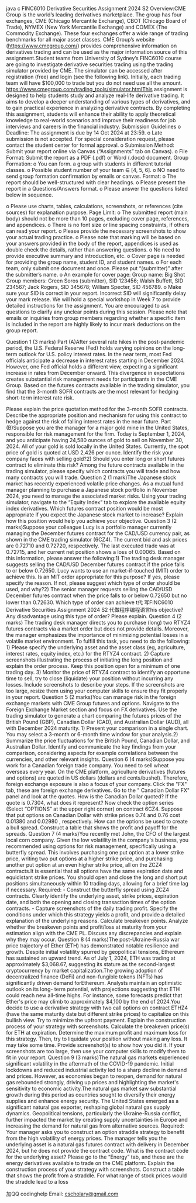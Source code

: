 java c FINC6010 Derivative Securities Assignment 2024 S2 Overview:CME Group is the world’s leading derivatives marketplace. The group has four exchanges, CME (Chicago Mercantile Exchange), CBOT (Chicago Board of Trade), NYMEX (New York Mercantile Exchange) and COMEX (The Commodity Exchange). These four exchanges offer a  wide  range  of trading  benchmarks  for  all  major  asset  classes.  CME  Group’s  website (https://www.cmegroup.com/) provides comprehensive information on derivatives trading and can be used as the major information source  of this assignment.Student  teams  from  University  of  Sydney’s  FINC6010  course  are  going  to  investigate derivative securities trading using the trading simulator provided by CME. The simulator can be accessed after registration (free) and login (see the following link). Initially, each trading team will have $100,000 to trade but you do not need use all the amount. https://www.cmegroup.com/trading_tools/simulator.htmlThis assignment is designed to help students study and analyze real-life derivative trading. It aims to develop a deeper understanding of various types of derivatives, and to gain practical experience in analyzing derivative contracts. By completing this assignment, students will enhance their ability to apply theoretical knowledge to real-world scenarios and improve their readiness for job interviews and careers in the financial industry. Submission Guidelines o Deadline: The assignment is due by 14 Oct 2024 at 23:59. o Late submission is not accepted. For special consideration request, please contact the student center for formal approval. o Submission  Method:  Submit your report online via Canvas (“Assignments” tab on Canvas). o File Format: Submit the report as a PDF (.pdf) or Word (.docx) document. Group Formation: o You can form. a group with students in different tutorial classes. o Possible student number of your team ∈ [4, 5, 6]. o NO need to send group formation confirmation by emails or canvas. Format: o The report should be well-structured with clear headings. o Please present the report in a Questions/Answers format. o Please answer the questions listed below in sequence.

o Please  use  charts,  tables,  calculations,  screenshots,  or  references  (cite  sources)  for explanation purpose. Page Limit: o The submitted report (main body) should not be more than 10 pages, excluding cover page, references, and appendices. o There is no font size or line spacing constraints, if others can read your report. o Please provide the necessary screenshots to show your actual trading practice. o Please note that marking will be based on your answers provided in the body of the report, appendices is used as double check the details, rather than answering questions. o No need to provide executive summary and introduction, etc. o Cover page is needed for providing the group name, student ID, and student names. o For each team, only submit one document and once. Please put “(submitter)” after the submitter’s name. o An example for cover page: Group name: Big Shot Group members:      Green Soros (submitter), SID 123456; Walsh Buffett, SID 234567; Jack Rogers, SID 345678; William Specter, SID 456789. o Make sure your SID is correct in your report. Incorrect SID will significantly delay your mark release. We will hold a special workshop in Week 7 to provide detailed instructions for the assignment. You are encouraged to ask questions to clarify any unclear points during this session. Please note that emails or inquiries from group members regarding whether a specific item is included in the report are highly likely to incur mark deductions on the group report.

Question 1 (3 marks) Part (A)After several rate hikes in the post-pandemic period, the U.S. Federal Reserve (Fed) holds  varying opinions on the long-term outlook for U.S. policy interest rates. In the near term, most  Fed officials anticipate a decrease in interest rates starting in December 2024. However, one  Fed official holds a different view, expecting a significant increase in rates from December  onward.  This  divergence  in  expectations  creates  substantial  risk  management  needs  for  participants in the CME Group. Based on the futures contracts available in the trading simulator, you find that the 3-month SOFR contracts are the most relevant for hedging short-term interest  rate risk.

Please explain the price quotation method for the 3-month SOFR contracts.
Describe the appropriate position and mechanism for using this contract to hedge against the risk of falling interest rates in the near future. Part (B)Suppose you are the manager for a major gold mine in the United States, responsible for risk management for the firm. Today is September  1, 2024, and you anticipate having 24,580 ounces of gold to sell on November 30, 2024. All of your gold is sold locally in the United States. Currently, the spot price of gold is quoted at USD 2,426 per ounce.
Identify the risk your company faces with selling gold?2) Should you enter long or short futures contract to eliminate this risk? Among the future contracts available in the trading simulator, please specify which contracts you will trade and how many contracts you will trade. Question 2 (1 mark)The Japanese stock market has recently experienced volatile price changes. As a mutual fund manager planning to purchase a Japanese stock portfolio in November 2024, you need to manage the associated market risks. Using your trading simulator, navigate to the “Equity Index” tab to explore the available equity index derivatives.
Which futures contract position would be most appropriate if you expect the Japanese stock market to increase?
Explain how this position would help you achieve your objective. Question 3 (2 marks)Suppose your colleague Lucy is a portfolio manager currently managing the December futures contract for the CAD/USD currency pair, as shown in the CME trading simulator (6CZ4). The current bid and ask prices are 0.72710 and 0.72720, respectively. The last executed trade was at 0.72715, and her current net position shows a loss of 0.00065. Based on this information, please answer the following:1) The trading desk manager suggests selling the CAD/USD December futures contract if the price falls to or below 0.72650. Lucy wants to use an market-if-touched (MIT) order to achieve this. Is an MIT order appropriate for this purpose? If yes, please specify the reason. If not, please suggest which type of order should be used, and why?2) The senior manager requests selling the CAD/USD December futures contract when the price falls to or below 0.72650 but no lower than 0.72630. Which type of order can achieve t代 写FINC6010 Derivative Securities Assignment 2024 S2 代做程序编程语言his objective? Any disadvantage using this type of order? Please explain. Question 4 (2 marks) The trading desk manager directs you to purchase (long) two RTYZ4 futures contracts via a   market order but does not provide details. Moreover, the manager emphasizes the importance of minimizing potential losses in a volatile market environment. To fulfill this task, you need to do the following: 1)  Please specify the underlying asset and the asset class (eg, agriculture, interest rates, equity index, etc.) for the RTYZ4 contract. 2)  Capture screenshots illustrating the process of initiating the long position and explain the order process. Keep this position open for a minimum of one trading day. 3)  Monitor the price of RTYZ4 contract to identify an opportune time to sell, try to close (liquidate) your position without incurring any losses. Include screenshots to describe your steps. If the screenshots are too large, resize them using your computer skills to ensure they fit properly in your report. Question 5 (2 marks)You can manage risk in the foreign exchange markets with CME Group futures and options. Navigate to the Foreign Exchange Market section and focus on FX derivatives. Use the trading simulator to  generate  a  chart  comparing  the  futures  prices  of the  British  Pound  (GBP), Canadian Dollar (CAD), and Australian Dollar (AUD), all with December 2024 maturity. 1)  Present your comparison in a single chart. You may select a 3-month or 6-month time window for your analysis.2) Summarize the price fluctuations for the British Pound, Canadian Dollar, and Australian Dollar. Identify and communicate the key findings from your comparison, considering aspects for example correlations between the currencies, and other relevant insights. Question 6 (4 marks)Suppose you work for a Canadian foreign trade company. You need to sell wheat overseas every year. On the CME platform, agriculture derivatives (futures and options) are quoted in US dollars (dollars and cents/bushel). Therefore, foreign exchange exposure is also a focus of your company. Click the "FX" tab, these are foreign exchange derivatives. Go to the " Canadian Dollar FX" panel and look at the quotes. How is the Canadian Dollar quoted? If the quote is 0.7304, what does it represent? Now check the option series (Select “OPTIONS” at the upper right corner) on contract 6CZ4. Suppose that put options on Canadian Dollar with strike prices 0.74 and 0.76 cost 0.01380 and 0.02980 , respectively. How can the options be used to create a bull spread. Construct a table that shows the profit and payoff for the spreads. Question 7 (4 marks)You recently met John, the CFO of the largest local corn company. Given the low volatility in the company's business, you recommended using options for risk management, specifically using a butterfly spread. This involves purchasing one put option at a lower strike price, writing two put options at a higher strike price, and purchasing another put option at an even higher strike price, all on the ZCZ4 contracts.It is essential that all options have the same expiration date and equidistant strike prices. You should open and close the long and short put positions simultaneously within 10 trading days, allowing for a brief time lag if necessary. Required: - Construct the butterfly spread using ZCZ4 contracts. Clearly identify the underlying asset, strike prices, expiration date, and both the opening and closing transaction times of the option contracts. - Capture screenshots of the daily trading profit. Specify the conditions under which this strategy yields a profit, and provide a detailed explanation of the underlying reasons.
Calculate breakeven points. Analyze whether the breakeven points and profit/loss at maturity from your estimation align with the CME PL. Discuss any discrepancies and explain why they may occur. Question 8 (4 marks)The  post-Ukraine-Russia  war  price  trajectory  of  Ether  (ETH)  has  demonstrated  notable resilience and growth. Despite initial volatility spurred by geopolitical tensions, Ethereum has sustained an upward trend. As of July 1, 2024, ETH was trading at approximately $3,068.67, suggesting its stature as the second-largest cryptocurrency by market capitalization.The growing adoption of decentralized finance (DeFi) and non-fungible tokens (NFTs) has significantly driven demand forEthereum. Analysts maintain an optimistic outlook on its long- term potential, with projections suggesting that ETH could reach new all-time highs. For instance, some forecasts predict that Ether's price may climb to approximately $4,100 by the end of 2024.You decide to use a derivative strategy with two call options on contract ETHZ4 (have the same maturity date but different strike prices) to capitalize on this bullish view. Try to minimize the upfront payment. Explain the construction process of your strategy with  screenshots. Calculate the breakeven price(s) for ETH at expiration. Determine the maximum profit and maximum loss for this strategy. Then, try to liquidate your position without making any loss. It may take some time. Provide screenshot(s) to show how you did it. If your screenshots are too large, then use your computer skills to modify them to fit in your report. Question 9 (3 marks)The natural gas markets experienced significant volatility in the aftermath of the COVID-19 pandemic. Initial lockdowns and reduced industrial activity led to a sharp decline in demand and prices. However,  as  economies  began to reopen,  demand  for  natural  gas  rebounded strongly, driving up prices and highlighting the market's sensitivity to economic activity.The natural gas market  saw  substantial  growth  during this period  as  countries  sought to diversify their energy supplies and enhance energy security. The United States emerged as a significant natural gas exporter, reshaping global natural gas supply dynamics. Geopolitical tensions, particularly the Ukraine-Russia conflict, further impacted the market by creating supply uncertainties in Europe and increasing the demand for natural gas from alternative sources. Required: Your manager asks you to construct an option straddle strategy to benefit from the high volatility of energy prices. The manager tells you the underlying asset is a natural gas futures contract with delivery in December 2024, but he does not provide the contract code. What is  the contract code for the underlying asset? Please go to the “Energy” tab, and these are the energy derivatives available to trade on the CME platform. Explain the construction process  of your strategy with screenshots. Construct a table that shows the profit from a straddle. For what range of stock prices would the straddle lead to a loss

   加QQ codinghelp Email: cscholary@gmail.com
